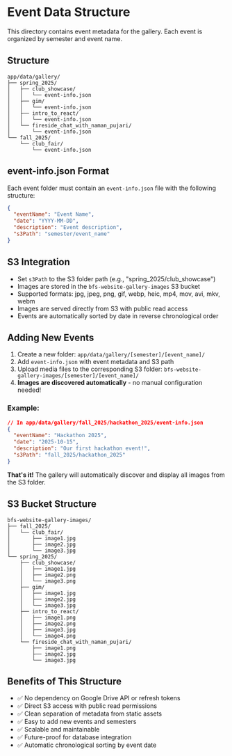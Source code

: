 # Event Data Structure

This directory contains event metadata for the gallery. Each event is organized by semester and event name.

## Structure

```
app/data/gallery/
├── spring_2025/
│   ├── club_showcase/
│   │   └── event-info.json
│   ├── gim/
│   │   └── event-info.json
│   ├── intro_to_react/
│   │   └── event-info.json
│   └── fireside_chat_with_naman_pujari/
│       └── event-info.json
└── fall_2025/
    └── club_fair/
        └── event-info.json
```

## event-info.json Format

Each event folder must contain an `event-info.json` file with the following structure:

```json
{
  "eventName": "Event Name",
  "date": "YYYY-MM-DD",
  "description": "Event description",
  "s3Path": "semester/event_name"
}
```

## S3 Integration

- Set `s3Path` to the S3 folder path (e.g., "spring_2025/club_showcase")
- Images are stored in the `bfs-website-gallery-images` S3 bucket
- Supported formats: jpg, jpeg, png, gif, webp, heic, mp4, mov, avi, mkv, webm
- Images are served directly from S3 with public read access
- Events are automatically sorted by date in reverse chronological order

## Adding New Events

1. Create a new folder: `app/data/gallery/[semester]/[event_name]/`
2. Add `event-info.json` with event metadata and S3 path
3. Upload media files to the corresponding S3 folder: `bfs-website-gallery-images/[semester]/[event_name]/`
4. **Images are discovered automatically** - no manual configuration needed!

### Example:
```json
// In app/data/gallery/fall_2025/hackathon_2025/event-info.json
{
  "eventName": "Hackathon 2025",
  "date": "2025-10-15",
  "description": "Our first hackathon event!",
  "s3Path": "fall_2025/hackathon_2025"
}
```

**That's it!** The gallery will automatically discover and display all images from the S3 folder.

## S3 Bucket Structure

```
bfs-website-gallery-images/
├── fall_2025/
│   └── club_fair/
│       ├── image1.jpg
│       ├── image2.jpg
│       └── image3.jpg
└── spring_2025/
    ├── club_showcase/
    │   ├── image1.jpg
    │   ├── image2.png
    │   └── image3.png
    ├── gim/
    │   ├── image1.jpg
    │   ├── image2.jpg
    │   └── image3.jpg
    ├── intro_to_react/
    │   ├── image1.png
    │   ├── image2.png
    │   ├── image3.jpg
    │   └── image4.png
    └── fireside_chat_with_naman_pujari/
        ├── image1.png
        ├── image2.jpg
        └── image3.jpg
```

## Benefits of This Structure

- ✅ No dependency on Google Drive API or refresh tokens
- ✅ Direct S3 access with public read permissions
- ✅ Clean separation of metadata from static assets
- ✅ Easy to add new events and semesters
- ✅ Scalable and maintainable
- ✅ Future-proof for database integration
- ✅ Automatic chronological sorting by event date
